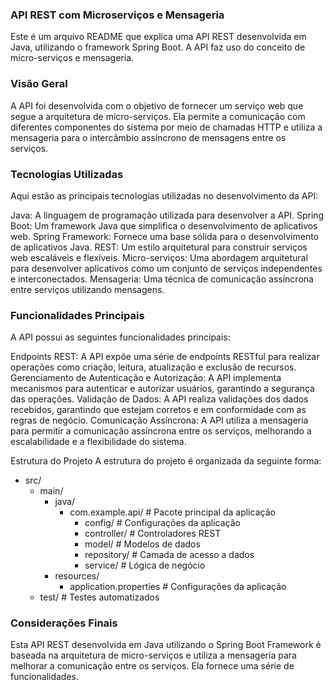 ### API REST com Microserviços e Mensageria
Este é um arquivo README que explica uma API REST desenvolvida em Java, utilizando o framework Spring Boot. A API faz uso do conceito de micro-serviços e mensageria.

### Visão Geral
A API foi desenvolvida com o objetivo de fornecer um serviço web que segue a arquitetura de micro-serviços. Ela permite a comunicação com diferentes componentes do sistema por meio de chamadas HTTP e utiliza a mensageria para o intercâmbio assíncrono de mensagens entre os serviços.

### Tecnologias Utilizadas
Aqui estão as principais tecnologias utilizadas no desenvolvimento da API:

Java: A linguagem de programação utilizada para desenvolver a API.
Spring Boot: Um framework Java que simplifica o desenvolvimento de aplicativos web.
Spring Framework: Fornece uma base sólida para o desenvolvimento de aplicativos Java.
REST: Um estilo arquitetural para construir serviços web escaláveis e flexíveis.
Micro-serviços: Uma abordagem arquitetural para desenvolver aplicativos como um conjunto de serviços independentes e interconectados.
Mensageria: Uma técnica de comunicação assíncrona entre serviços utilizando mensagens.

### Funcionalidades Principais
A API possui as seguintes funcionalidades principais:

Endpoints REST: A API expõe uma série de endpoints RESTful para realizar operações como criação, leitura, atualização e exclusão de recursos.
Gerenciamento de Autenticação e Autorização: A API implementa mecanismos para autenticar e autorizar usuários, garantindo a segurança das operações.
Validação de Dados: A API realiza validações dos dados recebidos, garantindo que estejam corretos e em conformidade com as regras de negócio.
Comunicação Assíncrona: A API utiliza a mensageria para permitir a comunicação assíncrona entre os serviços, melhorando a escalabilidade e a flexibilidade do sistema.

Estrutura do Projeto
A estrutura do projeto é organizada da seguinte forma:

- src/
    - main/
        - java/
            - com.example.api/          # Pacote principal da aplicação
                - config/                # Configurações da aplicação
                - controller/            # Controladores REST
                - model/                 # Modelos de dados
                - repository/            # Camada de acesso a dados
                - service/               # Lógica de negócio
        - resources/
            - application.properties    # Configurações da aplicação
    - test/                             # Testes automatizados

### Considerações Finais
Esta API REST desenvolvida em Java utilizando o Spring Boot Framework é baseada na arquitetura de micro-serviços e utiliza a mensageria para melhorar a comunicação entre os serviços. Ela fornece uma série de funcionalidades.

